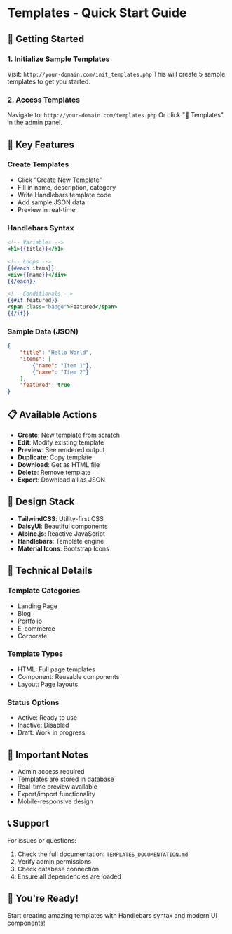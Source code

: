 # Templates - Quick Start Guide

## 🚀 Getting Started

### 1. Initialize Sample Templates
Visit: `http://your-domain.com/init_templates.php`
This will create 5 sample templates to get you started.

### 2. Access Templates
Navigate to: `http://your-domain.com/templates.php`
Or click "📄 Templates" in the admin panel.

## 🎯 Key Features

### Create Templates
- Click "Create New Template"
- Fill in name, description, category
- Write Handlebars template code
- Add sample JSON data
- Preview in real-time

### Handlebars Syntax
```handlebars
<!-- Variables -->
<h1>{{title}}</h1>

<!-- Loops -->
{{#each items}}
<div>{{name}}</div>
{{/each}}

<!-- Conditionals -->
{{#if featured}}
<span class="badge">Featured</span>
{{/if}}
```

### Sample Data (JSON)
```json
{
    "title": "Hello World",
    "items": [
        {"name": "Item 1"},
        {"name": "Item 2"}
    ],
    "featured": true
}
```

## 📋 Available Actions

- **Create**: New template from scratch
- **Edit**: Modify existing template
- **Preview**: See rendered output
- **Duplicate**: Copy template
- **Download**: Get as HTML file
- **Delete**: Remove template
- **Export**: Download all as JSON

## 🎨 Design Stack

- **TailwindCSS**: Utility-first CSS
- **DaisyUI**: Beautiful components
- **Alpine.js**: Reactive JavaScript
- **Handlebars**: Template engine
- **Material Icons**: Bootstrap Icons

## 🔧 Technical Details

### Template Categories
- Landing Page
- Blog
- Portfolio
- E-commerce
- Corporate

### Template Types
- HTML: Full page templates
- Component: Reusable components
- Layout: Page layouts

### Status Options
- Active: Ready to use
- Inactive: Disabled
- Draft: Work in progress

## 🚨 Important Notes

- Admin access required
- Templates are stored in database
- Real-time preview available
- Export/import functionality
- Mobile-responsive design

## 📞 Support

For issues or questions:
1. Check the full documentation: `TEMPLATES_DOCUMENTATION.md`
2. Verify admin permissions
3. Check database connection
4. Ensure all dependencies are loaded

## 🎉 You're Ready!

Start creating amazing templates with Handlebars syntax and modern UI components!
